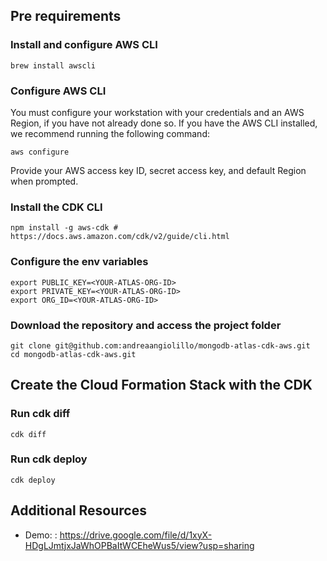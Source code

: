 
## Pre requirements
### Install and configure AWS CLI
```
brew install awscli
```

### Configure AWS CLI
You must configure your workstation with your credentials and an AWS Region, if you have not already done so. If you have the AWS CLI installed, we recommend running the following command:

```
aws configure
```
Provide your AWS access key ID, secret access key, and default Region when prompted.


### Install the CDK CLI
```
npm install -g aws-cdk # https://docs.aws.amazon.com/cdk/v2/guide/cli.html
```

### Configure the env variables

```
export PUBLIC_KEY=<YOUR-ATLAS-ORG-ID>
export PRIVATE_KEY=<YOUR-ATLAS-ORG-ID>
export ORG_ID=<YOUR-ATLAS-ORG-ID>
```

### Download the repository and access the project folder
```
git clone git@github.com:andreaangiolillo/mongodb-atlas-cdk-aws.git
cd mongodb-atlas-cdk-aws.git
```

## Create the Cloud Formation Stack with the CDK
### Run cdk diff
```
cdk diff
```

### Run cdk deploy
```
cdk deploy
```


## Additional Resources
- Demo: : https://drive.google.com/file/d/1xyX-HDgLJmtjxJaWhOPBaItWCEheWus5/view?usp=sharing
